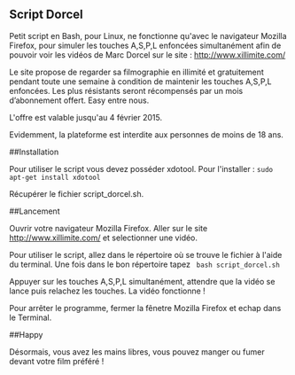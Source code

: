 ## Script Dorcel

Petit script en Bash, pour Linux, ne fonctionne qu'avec le navigateur Mozilla Firefox, pour simuler les touches A,S,P,L enfoncées simultanément afin de pouvoir voir les vidéos de Marc Dorcel sur le site : http://www.xillimite.com/

Le site propose de regarder sa filmographie en illimité et gratuitement pendant toute une semaine à condition de maintenir les touches A,S,P,L enfoncées. Les plus résistants seront récompensés par un mois d’abonnement offert. Easy entre nous.

L'offre est valable jusqu'au 4 février 2015.

Evidemment, la plateforme est interdite aux personnes de moins de 18 ans.

##Installation

Pour utiliser le script vous devez posséder xdotool. Pour l'installer : ``` sudo apt-get install xdotool ```

Récupérer le fichier script_dorcel.sh.

##Lancement

Ouvrir votre navigateur Mozilla Firefox. Aller sur le site http://www.xillimite.com/ et selectionner une vidéo.

Pour utiliser le script, allez dans le répertoire où se trouve le fichier à l'aide du terminal. Une fois dans le bon répertoire tapez ``` bash script_dorcel.sh```

Appuyer sur les touches A,S,P,L simultanément, attendre que la vidéo se lance puis relachez les touches. La vidéo fonctionne !

Pour arrêter le programme, fermer la fênetre Mozilla Firefox et echap dans le Terminal.

##Happy

Désormais, vous avez les mains libres, vous pouvez manger ou fumer devant votre film préféré !
